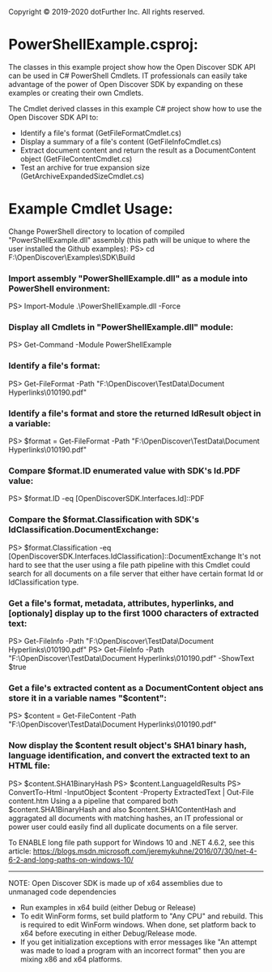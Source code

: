 Copyright © 2019-2020 dotFurther Inc. All rights reserved.

# PowerShellExample.csproj:

The classes in this example project show how the Open Discover SDK API can be used in C# PowerShell Cmdlets. IT professionals
can easily take advantage of the power of Open Discover SDK by expanding on these examples or creating their own Cmdlets.

The Cmdlet derived classes in this example C# project show how to use the Open Discover SDK API to:
- Identify a file's format (GetFileFormatCmdlet.cs)
- Display a summary of a file's content (GetFileInfoCmdlet.cs)
- Extract document content and return the result as a DocumentContent object (GetFileContentCmdlet.cs)
- Test an archive for true expansion size (GetArchiveExpandedSizeCmdlet.cs)


# Example Cmdlet Usage:
Change PowerShell directory to location of compiled "PowerShellExample.dll" assembly (this path will be unique to where the user installed the Github examples):
  PS> cd F:\OpenDiscover\Examples\SDK\Build  

### Import assembly "PowerShellExample.dll" as a module into PowerShell environment:
  PS> Import-Module .\PowerShellExample.dll -Force

### Display all Cmdlets in "PowerShellExample.dll" module:
  PS> Get-Command -Module PowerShellExample       

### Identify a file's format:
  PS> Get-FileFormat -Path "F:\OpenDiscover\TestData\Document Hyperlinks\010190.pdf"

### Identify a file's format and store the returned IdResult object in a variable:
  PS> $format = Get-FileFormat -Path "F:\OpenDiscover\TestData\Document Hyperlinks\010190.pdf"  
### Compare $format.ID enumerated value with SDK's Id.PDF value:
  PS> $format.ID -eq [OpenDiscoverSDK.Interfaces.Id]::PDF
### Compare the $format.Classification with SDK's IdClassification.DocumentExchange:
  PS>  $format.Classification -eq [OpenDiscoverSDK.Interfaces.IdClassification]::DocumentExchange
It's not hard to see that the user using a file path pipeline with this Cmdlet could search for all documents on a file server that either have certain format Id or IdClassification type.

### Get a file's format, metadata, attributes, hyperlinks, and [optionaly] display up to the first 1000 characters of extracted text:
  PS> Get-FileInfo -Path "F:\OpenDiscover\TestData\Document Hyperlinks\010190.pdf" 
  PS> Get-FileInfo -Path "F:\OpenDiscover\TestData\Document Hyperlinks\010190.pdf" -ShowText $true

### Get a file's extracted content as a DocumentContent object ans store it in a variable names "$content":
  PS> $content = Get-FileContent -Path "F:\OpenDiscover\TestData\Document Hyperlinks\010190.pdf"

### Now display the $content result object's SHA1 binary hash, language identification, and convert the extracted text to an HTML file:
  PS> $content.SHA1BinaryHash
  PS> $content.LanguageIdResults
  PS> ConvertTo-Html -InputObject $content -Property ExtractedText | Out-File content.htm
Using a a pipeline that compared both $content.SHA1BinaryHash and also $content.SHA1ContentHash and aggragated all documents with matching hashes, an IT professional or power user could easily find all duplicate documents on a file server.


To ENABLE long file path support for Windows 10 and .NET 4.6.2, see this article:
 https://blogs.msdn.microsoft.com/jeremykuhne/2016/07/30/net-4-6-2-and-long-paths-on-windows-10/

------------------------------------------------------------------------------------------------------------------------
NOTE: Open Discover SDK is made up of x64 assemblies due to unmanaged code dependencies

- Run examples in x64 build (either Debug or Release)
- To edit WinForm forms, set build platform to "Any CPU" and rebuild. This is required to edit WinForm windows. When done, set platform 
  back to x64 before executing in either Debug/Release mode.
- If you get initialization exceptions with error messages like "An attempt was made to load a program with
  an incorrect format" then you are mixing x86 and x64 platforms.
		 
